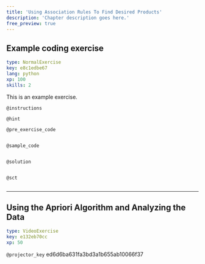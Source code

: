 ```yaml
---
title: 'Using Association Rules To Find Desired Products'
description: 'Chapter description goes here.'
free_preview: true
---
```


## Example coding exercise

```yaml
type: NormalExercise
key: e8c1edbe67
lang: python
xp: 100
skills: 2
```

This is an example exercise.

`@instructions`


`@hint`


`@pre_exercise_code`
```{python}

```

`@sample_code`
```{python}

```

`@solution`
```{python}

```

`@sct`
```{python}

```

---

## Using the Apriori Algorithm and Analyzing the Data

```yaml
type: VideoExercise
key: e132eb70cc
xp: 50
```

`@projector_key`
ed6d6ba631fa3bd3a1b655ab10066f37
